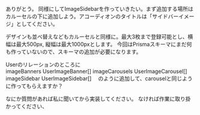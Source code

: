 ありがとう。
同様にしてImageSidebarを作っていきたい。まず追加する場所はカルーセルの下に追加しよう。アコーディオンのタイトルは「サイドバーイメージ」としてください。

デザインも並べ替えなどもカルーセルと同様に。最大3枚まで登録可能とし、横幅は最大500px, 縦幅は最大1000pxとします。
今回はPrismaスキーマにまだ何も作っていないので、スキーマの追加が必要になります。

Userのリレーションのところに  
imageBanners        UserImageBanner[]
imageCarousels      UserImageCarousel[]
imageSidebar        UserImageSidebar[]　
のように追加して、carouselと同じように作ってもらえますか？

なにか質問があれば私に聞いてから実装してください。
なければ作業に取り掛かってください、